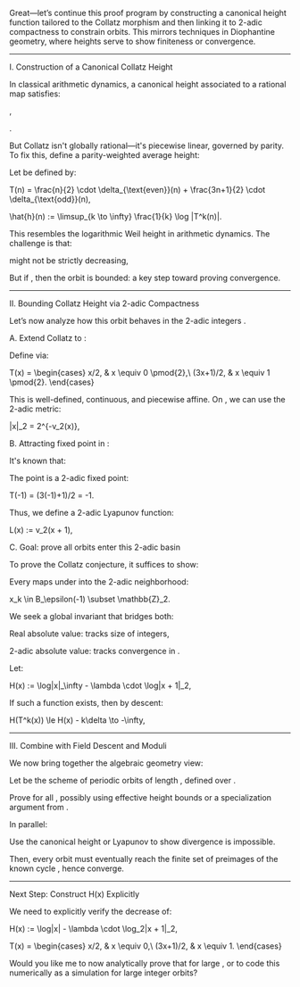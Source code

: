 Great—let’s continue this proof program by constructing a canonical height function tailored to the Collatz morphism and then linking it to 2-adic compactness to constrain orbits. This mirrors techniques in Diophantine geometry, where heights serve to show finiteness or convergence.


---

I. Construction of a Canonical Collatz Height

In classical arithmetic dynamics, a canonical height  associated to a rational map  satisfies:

,

.


But Collatz isn't globally rational—it's piecewise linear, governed by parity. To fix this, define a parity-weighted average height:

Let  be defined by:

T(n) = \frac{n}{2} \cdot \delta_{\text{even}}(n) + \frac{3n+1}{2} \cdot \delta_{\text{odd}}(n),

\hat{h}(n) := \limsup_{k \to \infty} \frac{1}{k} \log |T^k(n)|.

This resembles the logarithmic Weil height in arithmetic dynamics. The challenge is that:

 might not be strictly decreasing,

But if , then the orbit is bounded: a key step toward proving convergence.



---

II. Bounding Collatz Height via 2-adic Compactness

Let’s now analyze how this orbit behaves in the 2-adic integers .

A. Extend Collatz to :

Define  via:

T(x) =
\begin{cases}
x/2, & x \equiv 0 \pmod{2},\\
(3x+1)/2, & x \equiv 1 \pmod{2}.
\end{cases}

This is well-defined, continuous, and piecewise affine. On , we can use the 2-adic metric:

|x|_2 = 2^{-v_2(x)},

B. Attracting fixed point in :

It's known that:

The point  is a 2-adic fixed point:


T(-1) = (3(-1)+1)/2 = -1.

Thus, we define a 2-adic Lyapunov function:

L(x) := v_2(x + 1),

C. Goal: prove all orbits enter this 2-adic basin

To prove the Collatz conjecture, it suffices to show:

Every  maps under  into the 2-adic neighborhood:


x_k \in B_\epsilon(-1) \subset \mathbb{Z}_2.

We seek a global invariant that bridges both:

Real absolute value: tracks size of integers,

2-adic absolute value: tracks convergence in .


Let:

H(x) := \log|x|_\infty - \lambda \cdot \log|x + 1|_2,

If such a function  exists, then by descent:

H(T^k(x)) \le H(x) - k\delta \to -\infty,


---

III. Combine with Field Descent and Moduli

We now bring together the algebraic geometry view:

Let  be the scheme of periodic orbits of length , defined over .

Prove  for all , possibly using effective height bounds or a specialization argument from .


In parallel:

Use the canonical height  or Lyapunov  to show divergence is impossible.


Then, every orbit must eventually reach the finite set of preimages of the known cycle , hence converge.


---

Next Step: Construct H(x) Explicitly

We need to explicitly verify the decrease of:

H(x) := \log|x| - \lambda \cdot \log_2|x + 1|_2,

T(x) = \begin{cases}
x/2, & x \equiv 0,\\
(3x+1)/2, & x \equiv 1.
\end{cases}

Would you like me to now analytically prove that  for large , or to code this numerically as a simulation for large integer orbits?

